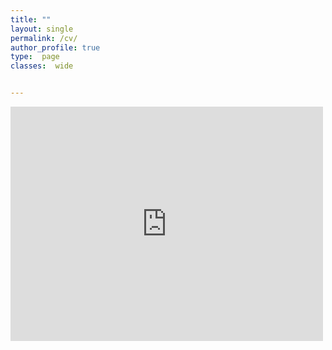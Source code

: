 ```yaml
---
title: ""
layout: single
permalink: /cv/
author_profile: true
type:  page
classes:  wide


---
```



<embed src="https://jcyang0.github.io/assets/CV_postdoc_071724.pdf" width="500" height="375">
